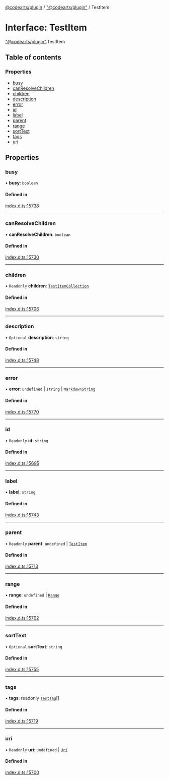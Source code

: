 [@codearts/plugin](../README.md) / ["@codearts/plugin"](../modules/_codearts_plugin_.md) / TestItem

# Interface: TestItem

["@codearts/plugin"](../modules/_codearts_plugin_.md).TestItem

## Table of contents

### Properties

- [busy](codearts_plugin_.TestItem.md#busy)
- [canResolveChildren](codearts_plugin_.TestItem.md#canresolvechildren)
- [children](codearts_plugin_.TestItem.md#children)
- [description](codearts_plugin_.TestItem.md#description)
- [error](codearts_plugin_.TestItem.md#error)
- [id](codearts_plugin_.TestItem.md#id)
- [label](codearts_plugin_.TestItem.md#label)
- [parent](codearts_plugin_.TestItem.md#parent)
- [range](codearts_plugin_.TestItem.md#range)
- [sortText](codearts_plugin_.TestItem.md#sorttext)
- [tags](codearts_plugin_.TestItem.md#tags)
- [uri](codearts_plugin_.TestItem.md#uri)

## Properties

### busy

• **busy**: `boolean`

#### Defined in

[index.d.ts:15738](https://github.com/huaweicloud/cloudide-plugin-api/blob/d4de966/index.d.ts#L15738)

___

### canResolveChildren

• **canResolveChildren**: `boolean`

#### Defined in

[index.d.ts:15730](https://github.com/huaweicloud/cloudide-plugin-api/blob/d4de966/index.d.ts#L15730)

___

### children

• `Readonly` **children**: [`TestItemCollection`](codearts_plugin_.TestItemCollection.md)

#### Defined in

[index.d.ts:15706](https://github.com/huaweicloud/cloudide-plugin-api/blob/d4de966/index.d.ts#L15706)

___

### description

• `Optional` **description**: `string`

#### Defined in

[index.d.ts:15748](https://github.com/huaweicloud/cloudide-plugin-api/blob/d4de966/index.d.ts#L15748)

___

### error

• **error**: `undefined` \| `string` \| [`MarkdownString`](../classes/codearts_plugin_.MarkdownString.md)

#### Defined in

[index.d.ts:15770](https://github.com/huaweicloud/cloudide-plugin-api/blob/d4de966/index.d.ts#L15770)

___

### id

• `Readonly` **id**: `string`

#### Defined in

[index.d.ts:15695](https://github.com/huaweicloud/cloudide-plugin-api/blob/d4de966/index.d.ts#L15695)

___

### label

• **label**: `string`

#### Defined in

[index.d.ts:15743](https://github.com/huaweicloud/cloudide-plugin-api/blob/d4de966/index.d.ts#L15743)

___

### parent

• `Readonly` **parent**: `undefined` \| [`TestItem`](codearts_plugin_.TestItem.md)

#### Defined in

[index.d.ts:15713](https://github.com/huaweicloud/cloudide-plugin-api/blob/d4de966/index.d.ts#L15713)

___

### range

• **range**: `undefined` \| [`Range`](../classes/codearts_plugin_.Range.md)

#### Defined in

[index.d.ts:15762](https://github.com/huaweicloud/cloudide-plugin-api/blob/d4de966/index.d.ts#L15762)

___

### sortText

• `Optional` **sortText**: `string`

#### Defined in

[index.d.ts:15755](https://github.com/huaweicloud/cloudide-plugin-api/blob/d4de966/index.d.ts#L15755)

___

### tags

• **tags**: readonly [`TestTag`](../classes/codearts_plugin_.TestTag.md)[]

#### Defined in

[index.d.ts:15719](https://github.com/huaweicloud/cloudide-plugin-api/blob/d4de966/index.d.ts#L15719)

___

### uri

• `Readonly` **uri**: `undefined` \| [`Uri`](../classes/codearts_plugin_.Uri.md)

#### Defined in

[index.d.ts:15700](https://github.com/huaweicloud/cloudide-plugin-api/blob/d4de966/index.d.ts#L15700)
